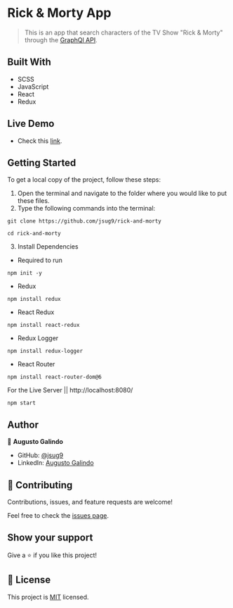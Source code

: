 # Rick & Morty App

> This is an app that search characters of the TV Show "Rick & Morty" through the [GraphQl API](https://rickandmortyapi.com/graphql).

## Built With

- SCSS
- JavaScript
- React
- Redux

## Live Demo

- Check this [link](https://pure-journey-97070.herokuapp.com).

## Getting Started

To get a local copy of the project, follow these steps: 
1. Open the terminal and navigate to the folder where you would like to put these files.
2. Type the following commands into the terminal: 
 ```
 git clone https://github.com/jsug9/rick-and-morty
 ```
 ```
 cd rick-and-morty
 ```
3. Install Dependencies
  - Required to run 
  ```
  npm init -y
  ```
  - Redux
  ```
  npm install redux
  ```
  - React Redux
  ```
  npm install react-redux
  ```
  - Redux Logger
  ```
  npm install redux-logger
  ```
  - React Router
  ```
  npm install react-router-dom@6
  ```

For the Live Server  || http://localhost:8080/
```
npm start
```

## Author

👤 **Augusto Galindo**

- GitHub: [@jsug9](https://github.com/jsug9)
- LinkedIn: [Augusto Galindo](https://www.linkedin.com/in/augustogalindo/)

## 🤝 Contributing

Contributions, issues, and feature requests are welcome!

Feel free to check the [issues page](https://github.com/jsug9/rick-and-morty/issues).
## Show your support

Give a ⭐️ if you like this project!

## 📝 License

This project is [MIT](./LICENSE) licensed.